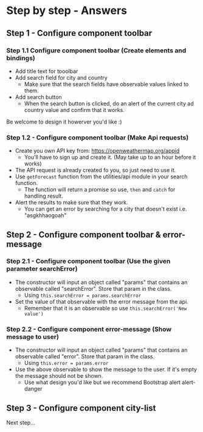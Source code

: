 # Step by step - Answers

## Step 1 - Configure component toolbar

### Step 1.1 Configure component toolbar (Create elements and bindings)
* Add title text for tooolbar
* Add search field for city and country
  * Make sure that the search fields have observable values linked to them.
* Add search button
  * When the search button is clicked, do an alert of the current city ad country value and confirm that it works.

Be welcome to design it howerver you'd like :)

### Step 1.2 - Configure component toolbar (Make Api requests)
* Create you own API key from: https://openweathermap.org/appid
  * You'll have to sign up and create it. (May take up to an hour before it works)
* The API request is already created fo you, so just need to use it.
* Use <code>getForecast</code> function from the utilities/api module in your search function.
  * The function will return a promise so use, <code>then</code> and <code>catch</code> for handling result.
* Alert the results to make sure that they work.
  * You can get an error by searching for a city that doesn't exist i.e. "asgkhhaogoah"

## Step 2 - Configure component toolbar & error-message
### Step 2.1 - Configure component toolbar (Use the given parameter searchError)
* The constructor will input an object called "params" that contains an observable called "searchError". Store that param in the class.
  * Using <code>this.searchError = params.searchError</code>
* Set the value of that observable with the error message from the api.
  * Remember that it is an observable so use <code>this.searchError('New value')</code>

### Step 2.2 - Configure component error-message (Show message to user)
* The constructor will input an object called "params" that contains an observable called "error". Store that param in the class.
  * Using <code>this.error = params.error</code>
* Use the above observable to show the message to the user. If it's empty the message should not be shown.
  * Use what design you'd like but we recommend Bootstrap alert alert-danger 
 
## Step 3 - Configure component city-list
Next step...
